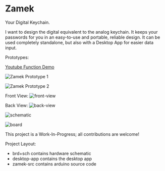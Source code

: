# Zamek
Your Digital Keychain.

I want to design the digital equivalent to the analog keychain. It keeps your passwords for you in an easy-to-use and portable, reliable design. It can be used completely standalone, but also with a Desktop App for easier data input.

Prototypes:

[Youtube Function Demo](https://www.youtube.com/watch?v=8wrW3907pkc)

![Zamek Prototype 1](https://user-images.githubusercontent.com/2049284/134082990-38610bf4-bf95-4181-bdcb-483834c8b285.jpeg)

![Zamek Prototype 2](https://user-images.githubusercontent.com/2049284/134082992-3e3a0a78-ae6d-43f3-bd3a-811b046ff041.jpg)

Front View:
![front-view](brd+sch/ZamekUSBC1.jpeg)

Back View:
![back-view](brd+sch/ZamekUSBC2.jpeg)

![schematic](brd+sch/ZamekUSBC.png)

![board](brd+sch/ZamekUSBCbrd.png)

This project is a Work-In-Progress; all contributions are welcome!

Project Layout:
* brd+sch contains hardware schematic
* desktop-app contains the desktop app
* zamek-src contains arduino source code
